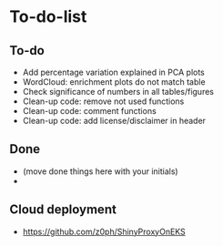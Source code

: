 # To-do-list


## To-do

- Add percentage variation explained in PCA plots
- WordCloud: enrichment plots do not match table
- Check significance of numbers in all tables/figures
- Clean-up code: remove not used functions
- Clean-up code: comment functions
- Clean-up code: add license/disclaimer in header


## Done

- (move done things here with your initials)
- 


## Cloud deployment
- https://github.com/z0ph/ShinyProxyOnEKS










